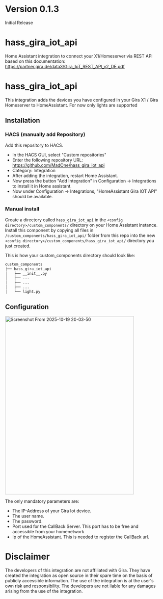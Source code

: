 # Version 0.1.3
Initial Release

# hass_gira_iot_api
Home Assistant integration to connect your X1/Homeserver via REST API based on this documentation:
https://partner.gira.de/data3/Gira_IoT_REST_API_v2_DE.pdf

# hass_gira_iot_api
This integration adds the devices you have configured in your Gira X1 / Gira Homeserver to HomeAssistant.
For now only lights are supported

## Installation

### HACS (manually add Repository)

Add this repository to HACS.
* In the HACS GUI, select "Custom repositories"
* Enter the following repository URL: https://github.com/MadOne/hass_gira_iot_api
* Category: Integration
* After adding the integration, restart Home Assistant.
* Now press the button "Add Integration" in Configuration -> Integrations to install it in Home assistant.
* Now under Configuration -> Integrations, "HomeAssistant Gira IOT API" should be available.

### Manual install

Create a directory called `hass_gira_iot_api` in the `<config directory>/custom_components/` directory on your Home Assistant
instance. Install this component by copying all files in `/custom_components/hass_gira_iot_api/` folder from this repo into the
new `<config directory>/custom_components/hass_gira_iot_api/` directory you just created.

This is how your custom_components directory should look like:

```bash
custom_components
├── hass_gira_iot_api
│   ├── __init__.py
│   ├── ...
│   ├── ...
│   ├── ...
│   └── light.py
```
## Configuration
<img width="419" height="581" alt="Screenshot From 2025-10-19 20-03-50" src="https://github.com/user-attachments/assets/a9f02c36-7c37-404e-b835-71f56033a70a" />



The only mandatory parameters are:
* The IP-Address of your Gira Iot  device.
* The user name.
* The password.
* Port used for the CallBack Server. This port has to be free and accessible from your homenetwork
* Ip of the HomeAssistant. This is needed to register the CallBack url.

# Disclaimer
The developers of this integration are not affiliated with Gira. They have created the integration as open source in their spare time on the basis of publicly accessible information.
The use of the integration is at the user's own risk and responsibility. The developers are not liable for any damages arising from the use of the integration.
